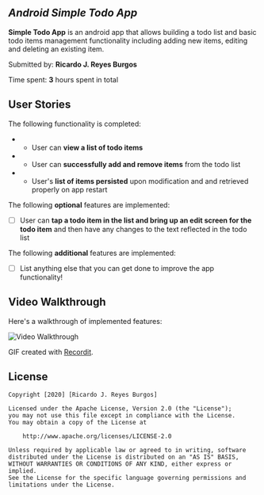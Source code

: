 ## *Android Simple Todo App*

**Simple Todo App** is an android app that allows building a todo list and basic todo items management functionality including adding new items, editing and deleting an existing item.

Submitted by: **Ricardo J. Reyes Burgos**

Time spent: **3** hours spent in total

## User Stories

The following functionality is completed:

* - User can **view a list of todo items**
* - User can **successfully add and remove items** from the todo list
* - User's **list of items persisted** upon modification and and retrieved properly on app restart

The following **optional** features are implemented:

* [ ] User can **tap a todo item in the list and bring up an edit screen for the todo item** and then have any changes to the text reflected in the todo list

The following **additional** features are implemented:

* [ ] List anything else that you can get done to improve the app functionality!

## Video Walkthrough

Here's a walkthrough of implemented features:

<img src='http://g.recordit.co/FXWY78qHw1.gif' title='Video Walkthrough' width='' alt='Video Walkthrough' />

GIF created with [Recordit](https://recordit.co/).

## License

    Copyright [2020] [Ricardo J. Reyes Burgos]

    Licensed under the Apache License, Version 2.0 (the "License");
    you may not use this file except in compliance with the License.
    You may obtain a copy of the License at

        http://www.apache.org/licenses/LICENSE-2.0

    Unless required by applicable law or agreed to in writing, software
    distributed under the License is distributed on an "AS IS" BASIS,
    WITHOUT WARRANTIES OR CONDITIONS OF ANY KIND, either express or implied.
    See the License for the specific language governing permissions and
    limitations under the License.
